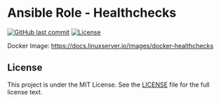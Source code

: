 # Ansible Role - Healthchecks

[![GitHub last commit](https://img.shields.io/github/last-commit/ursinn/ansible-role-healthchecks?logo=github&style=for-the-badge)](https://github.com/ursinn/ansible-role-healthchecks/commits)
[![License](https://img.shields.io/github/license/ursinn/ansible-role-healthchecks?style=for-the-badge)](https://github.com/ursinn/ansible-role-healthchecks/blob/main/LICENSE)

Docker Image: https://docs.linuxserver.io/images/docker-healthchecks

## License

This project is under the MIT License. See the [LICENSE](https://github.com/ursinn/ansible-role-healthchecks/blob/main/LICENSE) file for the full license text.

